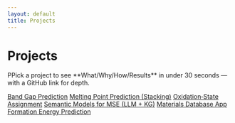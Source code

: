 ```yaml
---
layout: default
title: Projects
---
```



# Projects


<p class="lead">PPick a project to see **What/Why/How/Results** in under 30 seconds — with a GitHub link for depth.</p>


<div class="tabs">
<a class="tab" href="/projects/band-gap">Band Gap Prediction</a>
<a class="tab" href="/projects/melting-point">Melting Point Prediction (Stacking)</a>
<a class="tab" href="/projects/oxidation-states">Oxidation‑State Assignment</a>
<a class="tab" href="/projects/semantic-models">Semantic Models for MSE (LLM + KG)</a>
<a class="tab" href="/projects/patterns-matter">Materials Database App</a>
<a class="tab" href="/projects/formation-energy">Formation Energy Prediction</a>
</div>


